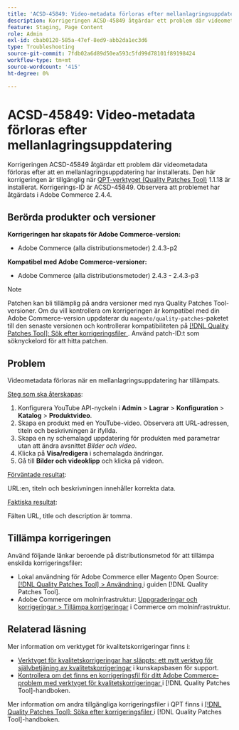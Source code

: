 ```yaml
---
title: 'ACSD-45849: Video-metadata förloras efter mellanlagringsuppdatering'
description: Korrigeringen ACSD-45849 åtgärdar ett problem där videometadata förloras efter att en mellanlagringsuppdatering har installerats. Den här korrigeringen är tillgänglig när [QPT-verktyget (Quality Patches Tool)](https://experienceleague.adobe.com/en/docs/commerce-operations/tools/quality-patches-tool/quality-patches-tool-to-self-serve-quality-patches) 1.1.18 är installerat. Korrigerings-ID är ACSD-45849. Observera att problemet har åtgärdats i Adobe Commerce 2.4.4.
feature: Staging, Page Content
role: Admin
exl-id: cbab0120-585a-47ef-8ed9-abb2da1ec3d6
type: Troubleshooting
source-git-commit: 7fdb02a6d89d50ea593c5fd99d78101f89198424
workflow-type: tm+mt
source-wordcount: '415'
ht-degree: 0%

---
```


# ACSD-45849: Video-metadata förloras efter mellanlagringsuppdatering

Korrigeringen ACSD-45849 åtgärdar ett problem där videometadata förloras efter att en mellanlagringsuppdatering har installerats. Den här korrigeringen är tillgänglig när [QPT-verktyget (Quality Patches Tool)](https://experienceleague.adobe.com/en/docs/commerce-operations/tools/quality-patches-tool/quality-patches-tool-to-self-serve-quality-patches) 1.1.18 är installerat. Korrigerings-ID är ACSD-45849. Observera att problemet har åtgärdats i Adobe Commerce 2.4.4.

## Berörda produkter och versioner

**Korrigeringen har skapats för Adobe Commerce-version:**

* Adobe Commerce (alla distributionsmetoder) 2.4.3-p2

**Kompatibel med Adobe Commerce-versioner:**

* Adobe Commerce (alla distributionsmetoder) 2.4.3 - 2.4.3-p3

>[!NOTE]
>
>Patchen kan bli tillämplig på andra versioner med nya Quality Patches Tool-versioner. Om du vill kontrollera om korrigeringen är kompatibel med din Adobe Commerce-version uppdaterar du `magento/quality-patches`-paketet till den senaste versionen och kontrollerar kompatibiliteten på [[!DNL Quality Patches Tool]: Sök efter korrigeringsfiler ](https://experienceleague.adobe.com/en/docs/commerce-operations/tools/quality-patches-tool/quality-patches-tool-to-self-serve-quality-patches). Använd patch-ID:t som söknyckelord för att hitta patchen.

## Problem

Videometadata förloras när en mellanlagringsuppdatering har tillämpats.

<u>Steg som ska återskapas</u>:

1. Konfigurera YouTube API-nyckeln i **Admin** > **Lagrar** > **Konfiguration** > **Katalog** > **Produktvideo**.
1. Skapa en produkt med en YouTube-video. Observera att URL-adressen, titeln och beskrivningen är ifyllda.
1. Skapa en ny schemalagd uppdatering för produkten med parametrar utan att ändra avsnittet *Bilder och video*.
1. Klicka på **Visa/redigera** i schemalagda ändringar.
1. Gå till **Bilder och videoklipp** och klicka på videon.

<u>Förväntade resultat</u>:

URL:en, titeln och beskrivningen innehåller korrekta data.

<u>Faktiska resultat</u>:

Fälten URL, title och description är tomma.

## Tillämpa korrigeringen

Använd följande länkar beroende på distributionsmetod för att tillämpa enskilda korrigeringsfiler:

* Lokal användning för Adobe Commerce eller Magento Open Source: [[!DNL Quality Patches Tool] > Användning ](/help/tools/quality-patches-tool/usage.md) i guiden [!DNL Quality Patches Tool].
* Adobe Commerce om molninfrastruktur: [Uppgraderingar och korrigeringar > Tillämpa korrigeringar](https://experienceleague.adobe.com/docs/commerce-cloud-service/user-guide/develop/upgrade/apply-patches.html) i Commerce om molninfrastruktur.

## Relaterad läsning

Mer information om verktyget för kvalitetskorrigeringar finns i:

* [Verktyget för kvalitetskorrigeringar har släppts: ett nytt verktyg för självbetjäning av kvalitetskorrigeringar](https://experienceleague.adobe.com/en/docs/commerce-operations/tools/quality-patches-tool/quality-patches-tool-to-self-serve-quality-patches) i kunskapsbasen för support.
* [Kontrollera om det finns en korrigeringsfil för ditt Adobe Commerce-problem med verktyget för kvalitetskorrigeringar ](/help/tools/quality-patches-tool/patches-available-in-qpt/check-patch-for-magento-issue-with-magento-quality-patches.md) i [!DNL Quality Patches Tool]-handboken.

Mer information om andra tillgängliga korrigeringsfiler i QPT finns i [[!DNL Quality Patches Tool]: Söka efter korrigeringsfiler ](https://experienceleague.adobe.com/tools/commerce-quality-patches/index.html) i [!DNL Quality Patches Tool]-handboken.
